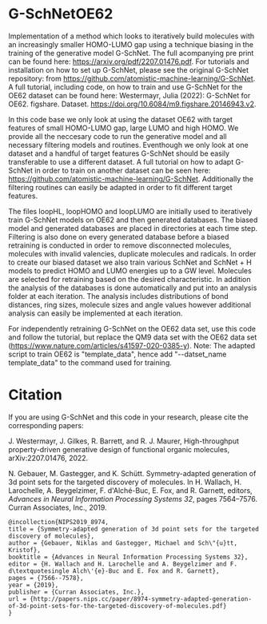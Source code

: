 # G-SchNetOE62 
Implementation of a method which looks to iteratively build molecules with an increasingly smaller HOMO-LUMO gap using a technique biasing in the training of the generative model G-SchNet. The full acompanying pre print can be found here: https://arxiv.org/pdf/2207.01476.pdf.
For tutorials and installation on how to set up G-SchNet, please see the original G-SchNet repository: from https://github.com/atomistic-machine-learning/G-SchNet. A full tutorial, including code, on how to train and use G-SchNet for the OE62 dataset can be found here: Westermayr, Julia (2022): G-SchNet for OE62. figshare. Dataset. https://doi.org/10.6084/m9.figshare.20146943.v2.

In this code base we only look at using the dataset OE62 with target features of small HOMO-LUMO gap, large LUMO and high HOMO. We provide all the neccesary code to run the generative model and all necessary filtering models and routines. Eventhough we only look at one dataset and a handful of target features G-SchNet should be easily transferable to use a different dataset. A full tutorial on how to adapt G-SchNet in order to train on another dataset can be seen here: https://github.com/atomistic-machine-learning/G-SchNet. Additionally the filtering routines can easily be adapted in order to fit different target features. 

The files loopHL, loopHOMO and loopLUMO are initially used to iteratively train G-SchNet models on OE62 and then generated databases. The biased model and generated databases are placed in directories at each time step. Filtering is also done on every generated database before a biased retraining is conducted in order to remove disconnected molecules, molecules with invalid valencies, duplicate molecules and radicals. In order to create our biased dataset we also train various SchNet and SchNet + H models to predict HOMO and LUMO energies up to a GW level. Molecules are selected for retraining based on the desired characteristic. In addition the analysis of the databases is done automatically and put into an analysis folder at each iteration. The analysis includes distributions of bond distances, ring sizes, molecule sizes and angle values however additional analysis can easily be implemented at each iteration.

For independently retraining G-SchNet on the OE62 data set, use this code and follow the tutorial, but replace the QM9 data set with the OE62 data set (https://www.nature.com/articles/s41597-020-0385-y). 
Note: The adapted script to train OE62 is "template_data", hence add "--datset_name template_data" to the command used for training. 
 

# Citation
If you are using G-SchNet and this code in your research, please cite the corresponding papers:

J. Westermayr, J. Gilkes, R. Barrett, and R. J. Maurer, High-throughput property-driven generative design of functional organic molecules, arXiv:2207.01476, 2022. 

N. Gebauer, M. Gastegger, and K. Schütt. Symmetry-adapted generation of 3d point sets for the targeted discovery of molecules. In H. Wallach, H. Larochelle, A. Beygelzimer, F. d'Alché-Buc, E. Fox, and R. Garnett, editors, _Advances in Neural Information Processing Systems 32_, pages 7564–7576. Curran Associates, Inc., 2019.

    @incollection{NIPS2019_8974,
    title = {Symmetry-adapted generation of 3d point sets for the targeted discovery of molecules},
    author = {Gebauer, Niklas and Gastegger, Michael and Sch\"{u}tt, Kristof},
    booktitle = {Advances in Neural Information Processing Systems 32},
    editor = {H. Wallach and H. Larochelle and A. Beygelzimer and F. d\textquotesingle Alch\'{e}-Buc and E. Fox and R. Garnett},
    pages = {7566--7578},
    year = {2019},
    publisher = {Curran Associates, Inc.},
    url = {http://papers.nips.cc/paper/8974-symmetry-adapted-generation-of-3d-point-sets-for-the-targeted-discovery-of-molecules.pdf}
    }
